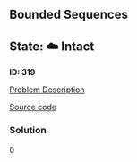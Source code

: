 ## Bounded Sequences

## State: :cloud: **Intact**

**ID: 319**

[Problem Description](https://projecteuler.net/problem=319)

[Source code](main.cpp)

### Solution
0